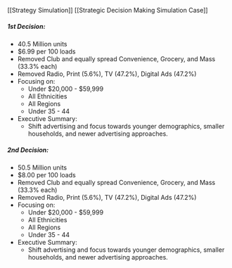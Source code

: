 [[Strategy Simulation]] [[Strategic Decision Making Simulation Case]]

##### 1st Decision:
- 40.5 Million units
- $6.99 per 100 loads
- Removed Club and equally spread Convenience, Grocery, and Mass (33.3% each)
- Removed Radio, Print (5.6%), TV (47.2%), Digital Ads (47.2%)
- Focusing on:
	- Under $20,000 - $59,999
	- All Ethnicities
	- All Regions
	- Under 35 - 44
- Executive Summary:
	- Shift advertising and focus towards younger demographics, smaller households, and newer advertising approaches.

##### 2nd Decision:
- 50.5 Million units
- $8.00 per 100 loads
- Removed Club and equally spread Convenience, Grocery, and Mass (33.3% each)
- Removed Radio, Print (5.6%), TV (47.2%), Digital Ads (47.2%)
- Focusing on:
	- Under $20,000 - $59,999
	- All Ethnicities
	- All Regions
	- Under 35 - 44
- Executive Summary:
	- Shift advertising and focus towards younger demographics, smaller households, and newer advertising approaches.